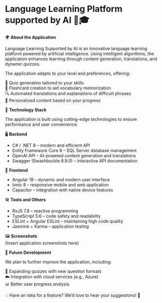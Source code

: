 # Language Learning Platform supported by AI 📱🎓

🌍 **About the Application**

Language Learning Supported by AI is an innovative language learning platform powered by artificial intelligence. Using intelligent algorithms, the application enhances learning through content generation, translations, and dynamic quizzes.

The application adapts to your level and preferences, offering:

🎯 Quiz generation tailored to your skills  
📖 Flashcard creation to aid vocabulary memorization  
🔍 Automated translations and explanations of difficult phrases  
📝 Personalized content based on your progress

🚀 **Technology Stack**

The application is built using cutting-edge technologies to ensure performance and user convenience.

🖥️ **Backend**  
- C# / .NET 8 – modern and efficient API  
- Entity Framework Core 8 – SQL Server database management  
- OpenAI API – AI-powered content generation and translations  
- Swagger (Swashbuckle 6.9.0) – interactive API documentation

📱 **Frontend**  
- Angular 19 – dynamic and modern user interface  
- Ionic 8 – responsive mobile and web application  
- Capacitor – integration with native device features

🛠️ **Tools and Others**  
- RxJS 7.8 – reactive programming  
- TypeScript 5.6 – code safety and readability  
- ESLint + Angular ESLint – maintaining high code quality  
- Jasmine + Karma – application testing

🖼️ **Screenshots**  
(Insert application screenshots here)

📌 **Future Development**

We plan to further improve the application, including:

🌟 Expanding quizzes with new question formats  
☁️ Integration with cloud services (e.g., Azure)  
📊 Better user progress analysis

💡 Have an idea for a feature? We’d love to hear your suggestions! 🚀
